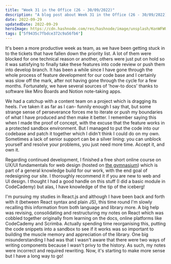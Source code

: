 ```yaml
---
title: "Week 31 in the Office (26 - 30/09/2022)"
description: "A blog post about Week 31 in the Office (26 - 30/09/2022)"
date: 2022-09-29
updatedDate: 2022-09-29
heroImage: https://cdn.hashnode.com/res/hashnode/image/unsplash/KonWFWUaAuk/upload/v1664487539641/iqBTI8Fv_.jpeg
tags: ["5f9435c7fbdce372c9a56fb6"]
---
```


It's been a more productive week as team, as we have been getting stuck in to the tickets that have fallen down the priority list. A lot of them were blocked for one technical reason or another, others were just put on hold so it was satisfying to finally take these features into code review or push them into develop branch. 
It has been a while since I have gone through the whole process of feature development for our code base and I certainly was slow off the mark, after not having gone through the cycle for a few months. Fortunately, we have several sources of 'how-to docs' thanks to software like Miro Boards and Notion note-taking apps. 

We had a catchup with a content team on a project which is dragging its heels. I've taken it as far as I can- funnily enough I say that, but some strange sense of perseverance forces me to iterate or push my boundaries of what I have produced and then make it better. I remember saying this when I made the proof of concept, with the excuse that the feature works in a protected sandbox environment. But I managed to put the code into our codebase and patch it together which I didn't think I could do on my own. Sometimes a lack of senior support can be a silver lining: you can unblock yourself and resolve your problems, you just need more time. Accept it, and own it. 

Regarding continued development, I finished a free short online course on UX/UI fundamentals for web design (hosted on [the gymnasium](https://thegymnasium.com/courses/GYM/103/0/info)) which is part of a general knowledge build for our work, with the end goal of redesigning our site. I thoroughly recommend it if you are new to web and UI design. I thought I had a good handle on this stuff (I did a basic module in CodeCademy) but alas, I have knowledge of the tip of the iceberg! 

I'm pursuing my studies in React.js and although I have been back and forth with it (between React syntax and plain JS), this time round I'm slowly recalling this information from both language and library more. A big help was revising, consolidating and restructuring my notes on React which was cobbled together originally from learning on the docs, online platforms like CodeCademy and Scrimba. Actually spending time reorganising this, putting the code snippets into a sandbox to see if it works was so important to building the muscle memory and appreciation of the library. One big misunderstanding I had was that I wasn't aware that there were two ways of writing components because I wasn't privy to the history. As such, my notes were incorrect and required rewriting. Now, it's starting to make more sense but I have a long way to go!